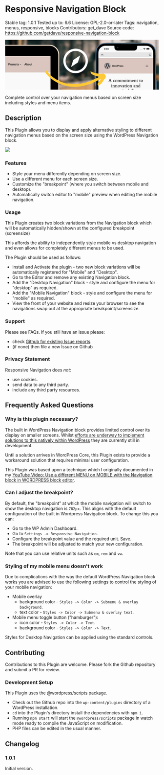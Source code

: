 # Responsive Navigation Block

Stable tag: 1.0.1
Tested up to: 6.6
License: GPL-2.0-or-later
Tags: navigation, menus, responsive, blocks
Contributors: get_dave
Source code: https://github.com/getdave/responsive-navigation-block

![](.wordpress-org/banner-1544x500.png)

Complete control over your navigation menus based on screen size including styles and menu items.

## Description

This Plugin allows you to display and apply alternative styling to different navigation menus based on the screen size using the WordPress Navigation block.

[![](https://img.shields.io/wordpress/plugin/installs/responsive-navigation-block?style=flat-square)](https://wordpress.org/plugins/responsive-navigation-block/)

### Features

-   Style your menu differently depending on screen size.
-   Use a different menu for each screen size.
-   Customize the "breakpoint" (where you switch between mobile and desktop).
-   Automatically switch editor to "mobile" preview when editing the mobile navigation.

### Usage

This Plugin creates two block variations from the Navigation block which will be automatically hidden/shown at the configured breakpoint (screensize)

This affords the ability to independently style mobile vs desktop navigation and even allows for completely different menus to be used.

The Plugin should be used as follows:

-   Install and Activate the plugin - two new block variations will be automatically registered for "Mobile" and "Desktop".
-   Go to the Editor and remove any existing Navigation block.
-   Add the "Desktop Navigation" block - style and configure the menu for "desktop" as required.
-   Add the "Mobile Navigation" block - style and configure the menu for "mobile" as required.
-   View the front of your website and resize your browser to see the navigations swap out at the appropriate breakpoint/screensize.

### Support

Please see FAQs. If you still have an issue please:

-   check [Github for existing Issue reports](https://github.com/getdave/responsive-navigation-block/issues).
-   (if none) then file a new Issue on Github

### Privacy Statement

Responsive Navigation does _not_:

-   use cookies.
-   send data to any third party.
-   include any third party resources.

## Frequently Asked Questions

### Why is this plugin necessary?

The built in WordPress Navigation block provides limited control over its display on smaller screens. Whilst [efforts are underway to implement solutions to this natively within WordPress](https://github.com/WordPress/gutenberg/issues/43852#issuecomment-1884949063) they are currently still in development.

Until a solution arrives in WordPress Core, this Plugin exists to provide a workaround solution that requires minimal user configuration.

This Plugin was based upon a technique which I originally documented in my [YouTube Video: Use a different MENU on MOBILE with the Navigation block in WORDPRESS block editor](https://www.youtube.com/watch?v=dY3f8sHcAPA).

### Can I adjust the breakpoint?

By default, the "breakpoint" at which the mobile navigation will switch to show the desktop navigation is `782px`. This aligns with the default configuration of the built in Wordpress Navigation block. To change this you can:

-   Go to the WP Admin Dashboard.
-   Go to `Settings -> Responsive Navigation`.
-   Configure the breakpoint value and the required unit. Save.
-   The breakpoint will be adjusted to match your new configuration.

Note that you can use relative units such as `em`, `rem` and `vw`.

### Styling of my mobile menu doesn't work

Due to complications with the way the default WordPress Navigation block works you are advised to use the following settings to control the styling of your mobile navigation:

-   Mobile overlay
    -   background color - `Styles -> Color -> Submenu & overlay background`.
    -   text color - `Styles -> Color -> Submenu & overlay text`.
-   Mobile menu toggle button ("hamburger"):
    -   icon color - `Styles -> Color -> Text`.
    -   background color - `Styles -> Color -> Text`.

Styles for Desktop Navigation can be applied using the standard controls.

## Contributing

Contributions to this Plugin are welcome. Please fork the Github repository and submit a PR for review.

### Development Setup

This Plugin uses the [@wordpress/scripts package](https://developer.wordpress.org/block-editor/reference-guides/packages/packages-scripts/).

-   Check out the Github repo into the `wp-content/plugins` directory of a WordPress installation.
-   `cd` into the Plugin's directory install the dependencies with `npm i`.
-   Running `npm start` will start the `@wordpress/scripts` package in watch mode ready to compile the JavaScript on modification.
-   PHP files can be edited in the usual manner.

## Changelog

### 1.0.1

Initial version.
